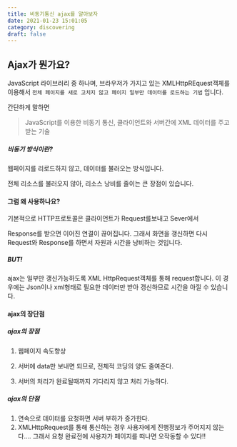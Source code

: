 ```yaml
---
title: 비동기통신 ajax를 알아보자
date: 2021-01-23 15:01:05
category: discovering
draft: false
---
```


## Ajax가 뭔가요?

JavaScript 라이브러리 중 하나며, 브라우저가 가지고 있는 XMLHttpREquest객체를 이용해서 `전체 페이지를 새로 고치지 않고 페이지 일부만 데이터를 로드하는 기법` 입니다.

간단하게 말하면

> JavaScript를 이용한 비동기 통신, 클라이언트와 서버간에 XML 데이터를 주고받는 기술

##### 비동기 방식이란?

웹페이지를 리로드하지 않고, 데이터를 불러오는 방식입니다.

전체 리소스를 불러오지 않아, 리소스 낭비를 줄이는 큰 장점이 있습니다.

#### 그럼 왜 사용하나요?

기본적으로 HTTP프로토콜은 클라이언트가 Request를보내고 Sever에서

Response를 받으면 이어진 연결이 끊어집니다. 그래서 화면을 갱신하면 다시 Request와 Response를 하면서 자원과 시간을 낭비하는 것입니다.

##### BUT!

ajax는 일부만 갱신가능하도록 XML HttpRequest객체를 통해 request합니다. 이 경우에는 Json이나 xml형태로 필요한 데이터만 받아 갱신하므로 시간을 아낄 수 있습니다.

#### ajax의 장단점

##### ajax의 장점

1. 웹페이지 속도향상
2. 서버에 data만 보내면 되므로, 전체적 코딩의 양도 줄여준다.

3. 서버의 처리가 완료될때까지 기다리지 않고 처리 가능하다.

##### ajax의 단점

1. 연속으로 데이터를 요청하면 서버 부하가 증가한다.
2. XMLHttpRequest를 통해 통신하는 경우 사용자에게 진행정보가 주어지지 않는다.... 그래서 요청 완료전에 사용자가 페이지를 떠나면 오작동할 수 있다!!
